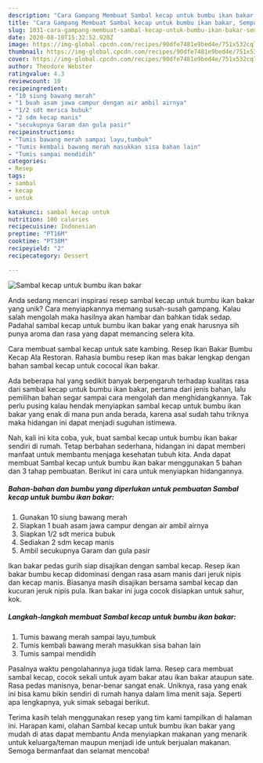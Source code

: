 ```yaml
---
description: "Cara Gampang Membuat Sambal kecap untuk bumbu ikan bakar, Sempurna"
title: "Cara Gampang Membuat Sambal kecap untuk bumbu ikan bakar, Sempurna"
slug: 1031-cara-gampang-membuat-sambal-kecap-untuk-bumbu-ikan-bakar-sempurna
date: 2020-08-10T15:32:52.920Z
image: https://img-global.cpcdn.com/recipes/90dfe7481e9bed4e/751x532cq70/sambal-kecap-untuk-bumbu-ikan-bakar-foto-resep-utama.jpg
thumbnail: https://img-global.cpcdn.com/recipes/90dfe7481e9bed4e/751x532cq70/sambal-kecap-untuk-bumbu-ikan-bakar-foto-resep-utama.jpg
cover: https://img-global.cpcdn.com/recipes/90dfe7481e9bed4e/751x532cq70/sambal-kecap-untuk-bumbu-ikan-bakar-foto-resep-utama.jpg
author: Theodore Webster
ratingvalue: 4.3
reviewcount: 10
recipeingredient:
- "10 siung bawang merah"
- "1 buah asam jawa campur dengan air ambil airnya"
- "1/2 sdt merica bubuk"
- "2 sdm kecap manis"
- "secukupnya Garam dan gula pasir"
recipeinstructions:
- "Tumis bawang merah sampai layu,tumbuk"
- "Tumis kembali bawang merah masukkan sisa bahan lain"
- "Tumis sampai mendidih"
categories:
- Resep
tags:
- sambal
- kecap
- untuk

katakunci: sambal kecap untuk 
nutrition: 100 calories
recipecuisine: Indonesian
preptime: "PT16M"
cooktime: "PT38M"
recipeyield: "2"
recipecategory: Dessert

---
```



![Sambal kecap untuk bumbu ikan bakar](https://img-global.cpcdn.com/recipes/90dfe7481e9bed4e/751x532cq70/sambal-kecap-untuk-bumbu-ikan-bakar-foto-resep-utama.jpg)

Anda sedang mencari inspirasi resep sambal kecap untuk bumbu ikan bakar yang unik? Cara menyiapkannya memang susah-susah gampang. Kalau salah mengolah maka hasilnya akan hambar dan bahkan tidak sedap. Padahal sambal kecap untuk bumbu ikan bakar yang enak harusnya sih punya aroma dan rasa yang dapat memancing selera kita.

Cara membuat sambal kecap untuk sate kambing. Resep Ikan Bakar Bumbu Kecap Ala Restoran. Rahasia bumbu resep ikan mas bakar lengkap dengan bahan sambal kecap untuk cococal ikan bakar.

Ada beberapa hal yang sedikit banyak berpengaruh terhadap kualitas rasa dari sambal kecap untuk bumbu ikan bakar, pertama dari jenis bahan, lalu pemilihan bahan segar sampai cara mengolah dan menghidangkannya. Tak perlu pusing kalau hendak menyiapkan sambal kecap untuk bumbu ikan bakar yang enak di mana pun anda berada, karena asal sudah tahu triknya maka hidangan ini dapat menjadi suguhan istimewa.


Nah, kali ini kita coba, yuk, buat sambal kecap untuk bumbu ikan bakar sendiri di rumah. Tetap berbahan sederhana, hidangan ini dapat memberi manfaat untuk membantu menjaga kesehatan tubuh kita. Anda dapat membuat Sambal kecap untuk bumbu ikan bakar menggunakan 5 bahan dan 3 tahap pembuatan. Berikut ini cara untuk menyiapkan hidangannya.

<!--inarticleads1-->

##### Bahan-bahan dan bumbu yang diperlukan untuk pembuatan Sambal kecap untuk bumbu ikan bakar:

1. Gunakan 10 siung bawang merah
1. Siapkan 1 buah asam jawa campur dengan air ambil airnya
1. Siapkan 1/2 sdt merica bubuk
1. Sediakan 2 sdm kecap manis
1. Ambil secukupnya Garam dan gula pasir


Ikan bakar pedas gurih siap disajikan dengan sambal kecap. Resep ikan bakar bumbu kecap didominasi dengan rasa asam manis dari jeruk nipis dan kecap manis. Biasanya masih disajikan bersama sambal kecap dan kucuran jeruk nipis pula. Ikan bakar ini juga cocok disiapkan untuk sahur, kok. 

<!--inarticleads2-->

##### Langkah-langkah membuat Sambal kecap untuk bumbu ikan bakar:

1. Tumis bawang merah sampai layu,tumbuk
1. Tumis kembali bawang merah masukkan sisa bahan lain
1. Tumis sampai mendidih


Pasalnya waktu pengolahannya juga tidak lama. Resep cara membuat sambal kecap, cocok sekali untuk ayam bakar atau ikan bakar ataupun sate. Rasa pedas manisnya, benar-benar sangat enak. Uniknya, rasa yang enak ini bisa kamu bikin sendiri di rumah hanya dalam lima menit saja. Seperti apa lengkapnya, yuk simak sebagai berikut. 

Terima kasih telah menggunakan resep yang tim kami tampilkan di halaman ini. Harapan kami, olahan Sambal kecap untuk bumbu ikan bakar yang mudah di atas dapat membantu Anda menyiapkan makanan yang menarik untuk keluarga/teman maupun menjadi ide untuk berjualan makanan. Semoga bermanfaat dan selamat mencoba!
